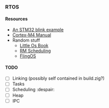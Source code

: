 ### RTOS

#### Resources
- [An STM32 blink example](https://github.com/rbino/zig-stm32-blink)
- [Cortex-M4 Manual](https://www.st.com/resource/en/programming_manual/dm00046982-stm32-cortexm4-mcus-and-mpus-programming-manual-stmicroelectronics.pdf)
- Random stuff
    - [Little Os Book](https://littleosbook.github.io/)
    - [RM Scheduling](https://en.wikipedia.org/wiki/Rate-monotonic_scheduling)
    - [FlingOS](http://www.flingos.co.uk/)

#### TODO
- [ ] Linking (possibly self contained in build.zig?)
- [ ] Tasks
- [ ] Scheduling :despair:
- [ ] Heap
- [ ] IPC
